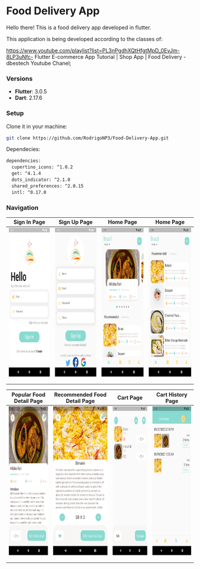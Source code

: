 # Food Delivery App

Hello there!
This is a food delivery app developed in flutter.

This application is being developed according to the classes of:

https://www.youtube.com/playlist?list=PL3nPgdhXQtHfgtMpD_0EvJm-8LP3uNfc-
Flutter E-commerce App Tutorial | Shop App | Food Delivery - dbestech Youtube Chanel;

### Versions

- **Flutter**: 3.0.5
- **Dart**: 2.17.6

### Setup

Clone it in your machine:
```bash
git clone https://github.com/RodrigoNP3/Food-Delivery-App.git
```

Dependecies:

```bash
dependencies:
  cupertino_icons: ^1.0.2
  get: ^4.1.4
  dots_indicator: ^2.1.0
  shared_preferences: ^2.0.15
  intl: ^0.17.0
```

### Navigation

<table>
<thead>
<tr>
<th align="center">Sign In Page</th>
<th align="center">Sign Up Page</th>
<th align="center">Home Page</th>
<th align="center">Home Page</th>


</tr>
</thead>
<tbody>
<tr>
  
<td align="center">
  <a target="_blank" rel="" href="images/Sign _In_Page.png">
        <img src="images/Sign _In_Page.png" alt="Css Logo" with="200" height="400"/>

  </a></td>
  
<td align="center">
  <a target="_blank" rel="" href="images/Sign _Up_Page.png">
        <img src="images/Sign _Up_Page.png" alt="Css Logo" with="200" height="400"/>

  </a></td>
  
  
<td align="center">
  <a target="_blank" rel="" href="images/Home_Page_1.png">
        <img src="images/Home_Page_1.png" alt="Css Logo" with="200" height="400"/>

  </a></td>
  
  
<td align="center">
  <a target="_blank" rel="" href="images/Home_Page_2.png">
        <img src="images/Home_Page_2.png" alt="Css Logo" with="200" height="400"/>

  </a></td>
  
  
  <table>
<thead>
<tr>

<th align="center">Popular Food Detail Page</th>
  <th align="center">Recommended Food Detail Page</th>
    <th align="center">Cart Page</th>
        <th align="center">Cart History Page</th>

</tr>
</thead>
<tbody>
<tr>
  

  
  <td align="center">
  <a target="_blank" rel="" href="images/Popular_Food_Detail_Page.png">
        <img src="images/Popular_Food_Detail_Page.png" alt="Css Logo" with="200" height="400"/>

  </a></td>
    <td align="center">
  <a target="_blank" rel="" href="images/Recommended_Food_Detail_Page.png">
        <img src="images/Recommended_Food_Detail_Page.png" alt="Css Logo" with="200" height="400"/>

  </a></td>
  <td align="center">
  <a target="_blank" rel="" href="images/Cart_Page.png">
        <img src="images/Cart_Page.png" alt="Css Logo" with="200" height="400"/>

  </a></td>
    <td align="center">
  <a target="_blank" rel="" href="images/Cart_History_Page.png">
        <img src="images/Cart_History_Page.png" alt="Css Logo" with="200" height="400"/>

  </a></td>
  
  <!-- <table>
<thead>
<tr>
<th align="center">Add Product Screen</th>



</tr>
</thead>
<tbody>
<tr>
  
<td align="center">
  <a target="_blank" rel="" href="images/ADD_PRODUCT.png">
        <img src="images/ADD_PRODUCT.png" alt="Css Logo" with="200" height="400"/>

  </a></td>
   -->

  
  

  
  
  
 
  
